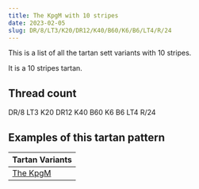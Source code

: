 ```yaml
---
title: The KpgM with 10 stripes
date: 2023-02-05
slug: DR/8/LT3/K20/DR12/K40/B60/K6/B6/LT4/R/24
---
```

This is a list of all the tartan sett variants with 10 stripes.

It is a 10 stripes tartan.


## Thread count
DR/8 LT3 K20 DR12 K40 B60 K6 B6 LT4 R/24

## Examples of this tartan pattern

| Tartan Variants |
|---------------|
| [The KpgM](/variants/dr/8/lt3/k20/dr12/k40/b60/k6/b6/lt4/r/24-b304080-dr600030-k000000-lt906030-rc00000)||
